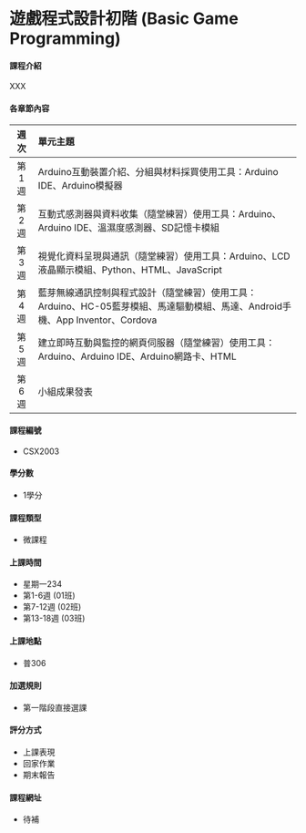 # 遊戲程式設計初階 \(Basic Game Programming\)


#### 課程介紹

XXX

#### 各章節內容

| 週次 | 單元主題 |
| :---: | :--- |
| 第1週 | Arduino互動裝置介紹、分組與材料採買使用工具：Arduino IDE、Arduino模擬器 |
| 第2週 | 互動式感測器與資料收集（隨堂練習）使用工具：Arduino、Arduino IDE、溫濕度感測器、SD記憶卡模組 |
| 第3週 | 視覺化資料呈現與通訊（隨堂練習）使用工具：Arduino、LCD液晶顯示模組、Python、HTML、JavaScript |
| 第4週 | 藍芽無線通訊控制與程式設計（隨堂練習）使用工具：Arduino、HC-05藍芽模組、馬達驅動模組、馬達、Android手機、App Inventor、Cordova |
| 第5週 | 建立即時互動與監控的網頁伺服器（隨堂練習）使用工具：Arduino、Arduino IDE、Arduino網路卡、HTML |
| 第6週 | 小組成果發表 |

#### 課程編號

* CSX2003

#### 學分數

* 1學分

#### 課程類型

* 微課程

#### 上課時間

* 星期一234 
* 第1-6週 \(01班\)
* 第7-12週 \(02班\)
* 第13-18週 \(03班\)

#### 上課地點

* 普306

#### 加選規則

* 第一階段直接選課

#### 評分方式

* 上課表現
* 回家作業
* 期末報告

#### 課程網址

* 待補 




